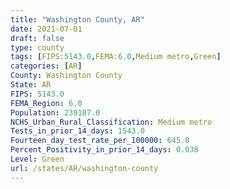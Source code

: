 ```yaml
---
title: "Washington County, AR"
date: 2021-07-01
draft: false
type: county
tags: [FIPS:5143.0,FEMA:6.0,Medium metro,Green]
categories: [AR]
County: Washington County
State: AR
FIPS: 5143.0
FEMA_Region: 6.0
Population: 239187.0
NCHS_Urban_Rural_Classification: Medium metro
Tests_in_prior_14_days: 1543.0
Fourteen_day_test_rate_per_100000: 645.0
Percent_Positivity_in_prior_14_days: 0.038
Level: Green
url: /states/AR/washington-county
---
```



